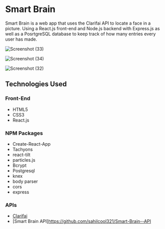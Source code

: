 # Smart Brain

Smart Brain is a web app that uses the Clarifai API to locate a face in a picture. Using a React.js front-end and Node.js backend with Express.js as well as a PosrtgreSQL database to keep track of how many entries every user has made.

![Screenshot (33)](https://user-images.githubusercontent.com/60172772/109628236-8732ca00-7b68-11eb-9613-56dd198d2f68.png)

![Screenshot (34)](https://user-images.githubusercontent.com/60172772/109628263-8d28ab00-7b68-11eb-94ae-c51edff93a83.png)

![Screenshot (32)](https://user-images.githubusercontent.com/60172772/109627884-18557100-7b68-11eb-8c22-3efa14a0538b.png)



## Technologies Used

### Front-End
- HTML5
- CSS3
 - React.js

### NPM Packages
- Create-React-App
- Tachyons
- react-tilt
- particles.js
- Bcrypt
- Postgresql
- knex
- body parser
- cors
- express

### APIs
- [Clarifai](https://www.clarifai.com/)
- [Smart Brain API]https://github.com/sahilcool321/Smart-Brain--API

